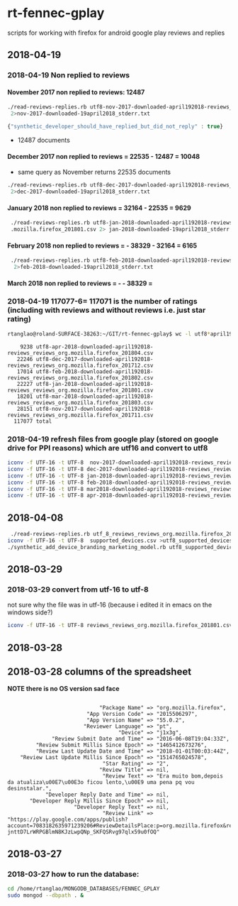 # rt-fennec-gplay
scripts for working with firefox for android google play reviews and replies

## 2018-04-19
### 2018-04-19 Non replied to reviews

#### November 2017 non replied to reviews: 12487 

```bash
./read-reviews-replies.rb utf8-nov-2017-downloaded-april192018-reviews_reviews_org.mozilla.firefox_201711.csv\
 2>nov-2017-downloaded-19april2018_stderr.txt
```

```js
{"synthetic_developer_should_have_replied_but_did_not_reply" : true}
```
* 12487 documents

#### December 2017 non replied to reviews = 22535 - 12487 = 10048

* same query as November returns 22535 documents

```bash
./read-reviews-replies.rb utf8-dec-2017-downloaded-april192018-reviews_reviews_org.mozilla.firefox_201712.csv\
 2>dec-2017-downloaded-19april2018_stderr.txt
```

#### January 2018 non replied to reviews = 32164 - 22535 = 9629

```bash
 ./read-reviews-replies.rb utf8-jan-2018-downloaded-april192018-reviews_reviews_org\
 .mozilla.firefox_201801.csv 2> jan-2018-downloaded-19april2018_stderr.txt
``` 

#### February 2018 non replied to reviews = - 38329 - 32164 = 6165 

```bash
 ./read-reviews-replies.rb utf8-feb-2018-downloaded-april192018-reviews_reviews_org.mozilla.firefox_201802.csv  
  2>feb-2018-downloaded-19april2018_stderr.txt
```

#### March 2018 non replied to reviews = -  - 38329 =  

### 2018-04-19 117077-6= 117071 is the number of ratings (including with reviews and without reviews i.e. just star rating)

```bash
rtanglao@roland-SURFACE-38263:~/GIT/rt-fennec-gplay$ wc -l utf8*april19*
```

```
    9238 utf8-apr-2018-downloaded-april192018-reviews_reviews_org.mozilla.firefox_201804.csv
   22246 utf8-dec-2017-downloaded-april192018-reviews_reviews_org.mozilla.firefox_201712.csv
   17014 utf8-feb-2018-downloaded-april192018-reviews_reviews_org.mozilla.firefox_201802.csv
   22227 utf8-jan-2018-downloaded-april192018-reviews_reviews_org.mozilla.firefox_201801.csv
   18201 utf8-mar-2018-downloaded-april192018-reviews_reviews_org.mozilla.firefox_201803.csv
   28151 utf8-nov-2017-downloaded-april192018-reviews_reviews_org.mozilla.firefox_201711.csv
  117077 total
```

### 2018-04-19 refresh files from google play (stored on google drive for PPI reasons) which are utf16 and convert to utf8

```bash
iconv -f UTF-16 -t UTF-8  nov-2017-downloaded-april192018-reviews_reviews_org.mozilla.firefox_201711.csv > utf8-nov-2017-downloaded-april192018-reviews_reviews_org.mozilla.firefox_201711.csv
iconv -f UTF-16 -t UTF-8 dec-2017-downloaded-april192018-reviews_reviews_org.mozilla.firefox_201712.csv  > utf8-dec-2017-downloaded-april192018-reviews_reviews_org.mozilla.firefox_201712.csv
iconv -f UTF-16 -t UTF-8 jan-2018-downloaded-april192018-reviews_reviews_org.mozilla.firefox_201801.csv  > utf8-jan-2018-downloaded-april192018-reviews_reviews_org.mozilla.firefox_201801.csv
iconv -f UTF-16 -t UTF-8 feb-2018-downloaded-april192018-reviews_reviews_org.mozilla.firefox_201802.csv  > utf8-feb-2018-downloaded-april192018-reviews_reviews_org.mozilla.firefox_201802.csv
iconv -f UTF-16 -t UTF-8 mar2018-downloaded-april192018-reviews_reviews_org.mozilla.firefox_201803.csv  > utf8-mar-2018-downloaded-april192018-reviews_reviews_org.mozilla.firefox_201803.csv
iconv -f UTF-16 -t UTF-8 apr-2018-downloaded-april192018-reviews_reviews_org.mozilla.firefox_201804.csv  > utf8-apr-2018-downloaded-april192018-reviews_reviews_org.mozilla.firefox_201804.csv
```

## 2018-04-08

```bash
 ./read-reviews-replies.rb utf_8_reviews_reviews_org.mozilla.firefox_201801.csv 2>out.txt
iconv -f UTF-16 -t UTF-8  supported_devices.csv >utf8_supported_devices.csv
./synthetic_add_device_branding_marketing_model.rb utf8_supported_devices.csv
```

## 2018-03-29
### 2018-03-29 convert from utf-16 to utf-8
not sure why the file was in utf-16 (because i edited it in emacs on the windows side?)

```bash
iconv -f UTF-16 -t UTF-8 reviews_reviews_org.mozilla.firefox_201801.csv >out.csv
```

## 2018-03-28
## 2018-03-28 columns of the spreadsheet

**NOTE there is no OS version sad face**

```

                             "Package Name" => "org.mozilla.firefox",
                         "App Version Code" => "2015506297",
                         "App Version Name" => "55.0.2",
                        "Reviewer Language" => "pt",
                                   "Device" => "j1x3g",
              "Review Submit Date and Time" => "2016-06-08T19:04:33Z",
         "Review Submit Millis Since Epoch" => "1465412673276",
         "Review Last Update Date and Time" => "2018-01-01T00:03:44Z",
    "Review Last Update Millis Since Epoch" => "1514765024578",
                              "Star Rating" => "2",
                             "Review Title" => nil,
                              "Review Text" => "Era muito bom,depois da atualiza\u00E7\u00E3o ficou lento,\u00E9 uma pena pq vou desinstalar.",
            "Developer Reply Date and Time" => nil,
       "Developer Reply Millis Since Epoch" => nil,
                     "Developer Reply Text" => nil,
                              "Review Link" => "https://play.google.com/apps/publish?account=7083182635971239206#ReviewDetailsPlace:p=org.mozilla.firefox&reviewid=gp:AOqpTOF0Hj5dChztXiSpcu6Wt8Bs77n_lXIA7d-jnttD7LrWRPGBlmN8KJzLwpQNp_SKFQSRvg97qlx59u0fOQ"
```
## 2018-03-27

### 2018-03-27 how to run the database:

```bash
cd /home/rtanglao/MONGODB_DATABASES/FENNEC_GPLAY
sudo mongod --dbpath . &
```

